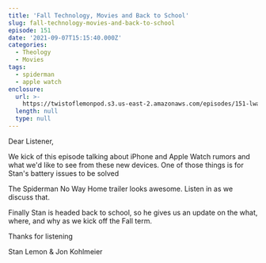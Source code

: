```yaml
---
title: 'Fall Technology, Movies and Back to School'
slug: fall-technology-movies-and-back-to-school
episode: 151
date: '2021-09-07T15:15:40.000Z'
categories:
  - Theology
  - Movies
tags:
  - spiderman
  - apple watch
enclosure:
  url: >-
    https://twistoflemonpod.s3.us-east-2.amazonaws.com/episodes/151-lwatol-20210907.mp3
  length: null
  type: null
---
```


Dear Listener,

We kick of this episode talking about iPhone and Apple Watch rumors and what we'd like to see from these new devices. One of those things is for Stan's battery issues to be solved

The Spiderman No Way Home trailer looks awesome. Listen in as we discuss that.

Finally Stan is headed back to school, so he gives us an update on the what, where, and why as we kick off the Fall term.

Thanks for listening

Stan Lemon & Jon Kohlmeier
